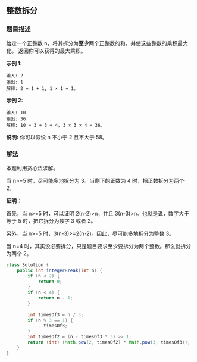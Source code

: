 ## 整数拆分
### 题目描述

给定一个正整数 n，将其拆分为**至少**两个正整数的和，并使这些整数的乘积最大化。 返回你可以获得的最大乘积。

**示例 1:**
```
输入: 2
输出: 1
解释: 2 = 1 + 1, 1 × 1 = 1。
```

**示例 2:**
```
输入: 10
输出: 36
解释: 10 = 3 + 3 + 4, 3 × 3 × 4 = 36。
```

**说明:** 你可以假设 n 不小于 2 且不大于 58。

### 解法
本题利用贪心法求解。

当 n>=5 时，尽可能多地拆分为 3。当剩下的正数为 4 时，把正数拆分为两个 2。

**证明：**

首先，当 n>=5 时，可以证明 2(n-2)>n，并且 3(n-3)>n。也就是说，数字大于等于 5 时，把它拆分为数字 3 或者 2。

另外，当 n>=5 时，3(n-3)>=2(n-2)。因此，尽可能多地拆分为整数 3。

当 n=4 时，其实没必要拆分，只是题目要求至少要拆分为两个整数。那么就拆分为两个 2。

```java
class Solution {
    public int integerBreak(int n) {
        if (n < 2) {
            return 0;
        }
        if (n < 4) {
            return n - 1;
        }
        
        int timesOf3 = n / 3;
        if (n % 3 == 1) {
            --timesOf3;
        }
        int timesOf2 = (n - timesOf3 * 3) >> 1;
        return (int) (Math.pow(2, timesOf2) * Math.pow(3, timesOf3));
    }
}
```